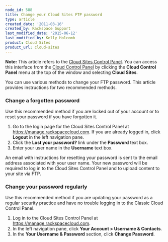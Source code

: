 ```yaml
---
node_id: 588
title: Change your Cloud Sites FTP password
type: article
created_date: '2011-03-16'
created_by: Rackspace Support
last_modified_date: '2015-06-12'
last_modified_by: Kelly Holcomb
product: Cloud Sites
product_url: cloud-sites
---
```


**Note:** This article refers to the [Cloud Sites Control Panel](https://manage.rackspacecloud.com/). You can access this
interface from the [Cloud Control Panel](https://mycloud.rackspace.com/)
by clicking the **Cloud Control Panel** menu at the top of the window
and selecting **Cloud Sites**.

You can use various methods to change your FTP password. This article
provides instructions for two recommended methods.

### Change a forgotten password

Use this recommended method if you are locked out of your account or to
reset your password if you have forgotten it.

1.  Go to the login page for the Cloud Sites Control Panel at
    <https://manage.rackspacecloud.com>. If you are already logged in,
    click **Logout** in the left navigation pane.
2.  Click the **Lost your password?** link under the **Password**
    text box.
3.  Enter your user name in the **Username** text box.

An email with instructions for resetting your password is sent to the
email address associated with your user name. Your new password will be
required to log in to the Cloud Sites Control Panel and to upload
content to your site via FTP.

### Change your password regularly

Use this recommended method if you are updating your password as a
regular security practice and have no trouble logging in to the Classic
Cloud Control Panel.

1.  Log in to the Cloud Sites Control Panel at
    <https://manage.rackspacecloud.com>.
2.  In the left navigation pane, click **Your Account > Username &
    Contacts**.
3.  In the **Your Username & Password** section, click **Change
    Password**.
